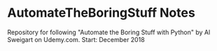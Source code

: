 # AutomateTheBoringStuff Notes
Repository for following "Automate the Boring Stuff with Python" by Al Sweigart on Udemy.com. 
Start: December 2018
